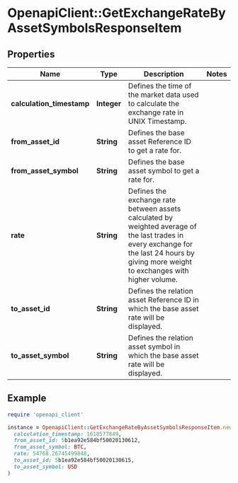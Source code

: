 # OpenapiClient::GetExchangeRateByAssetSymbolsResponseItem

## Properties

| Name | Type | Description | Notes |
| ---- | ---- | ----------- | ----- |
| **calculation_timestamp** | **Integer** | Defines the time of the market data used to calculate the exchange rate in UNIX Timestamp. |  |
| **from_asset_id** | **String** | Defines the base asset Reference ID to get a rate for. |  |
| **from_asset_symbol** | **String** | Defines the base asset symbol to get a rate for. |  |
| **rate** | **String** | Defines the exchange rate between assets calculated by weighted average of the last trades in every exchange for the last 24 hours by giving more weight to exchanges with higher volume. |  |
| **to_asset_id** | **String** | Defines the relation asset Reference ID in which the base asset rate will be displayed. |  |
| **to_asset_symbol** | **String** | Defines the relation asset symbol in which the base asset rate will be displayed. |  |

## Example

```ruby
require 'openapi_client'

instance = OpenapiClient::GetExchangeRateByAssetSymbolsResponseItem.new(
  calculation_timestamp: 1618577849,
  from_asset_id: 5b1ea92e584bf50020130612,
  from_asset_symbol: BTC,
  rate: 54768.26745499848,
  to_asset_id: 5b1ea92e584bf50020130615,
  to_asset_symbol: USD
)
```

